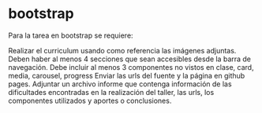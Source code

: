 # bootstrap
Para la tarea en bootstrap se requiere:

Realizar el curriculum usando como referencia las imágenes adjuntas.
Deben haber al menos 4 secciones que sean accesibles desde la barra de navegación.
Debe incluir al menos 3 componentes no vistos en clase, card, media, carousel, progress
Enviar las urls del fuente y la página en github pages.
Adjuntar un archivo informe que contenga información de las dificultades encontradas en la realización del taller, las urls, los componentes utilizados y aportes o conclusiones.
